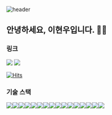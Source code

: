 ![header](https://capsule-render.vercel.app/api?type=waving&color=auto&height=300&section=header&text=Welcome%20&fontSize=90)

## 안녕하세요, 이현우입니다. 👋🏻

### 링크
<p style="text-aling:center">
  <img src="https://img.shields.io/badge/Devlog-0A0A0A?style=flat-squre&logo=dev.to&logoColor=white">
<img src="https://img.shields.io/badge/Instagram-E4405F?style=flat-squre&logo=Instagram&logoColor=white">
</p>

[![Hits](https://hits.seeyoufarm.com/api/count/incr/badge.svg?url=https%3A%2F%2Fgithub.com%2Fhyunwoomemo%2F&count_bg=%2379C83D&title_bg=%23555555&icon=&icon_color=%23E7E7E7&title=hits&edge_flat=false)](https://hits.seeyoufarm.com)

### 기술 스택
<div style="display:flex">
<img src="https://img.shields.io/badge/javascript-F7DF1E?style=flat-squre&logo=JavaScript&logoColor=black">
<img src="https://img.shields.io/badge/react-61DAFB?style=flat-squre&logo=React&logoColor=black">
<img src="https://img.shields.io/badge/nextjs-fff?style=flat-squre&logo=Next.js&logoColor=black">
<img src="https://img.shields.io/badge/redux-764ABC?style=flat-squre&logo=Redux&logoColor=black">
<img src="https://img.shields.io/badge/gatsby-663399?style=flat-squre&logo=Gatsby&logoColor=black">
<img src="https://img.shields.io/badge/html-E34F26?style=flat-squre&logo=HTML5&logoColor=black">
<img src="https://img.shields.io/badge/css-1572B6?style=flat-squre&logo=CSS3&logoColor=black">
<img src="https://img.shields.io/badge/nodejs-339933?style=flat-squre&logo=Node.js&logoColor=black">
  <img src="https://img.shields.io/badge/express-fff?style=flat-squre&logo=Express&logoColor=black">
  <img src="https://img.shields.io/badge/aws-232F3E?style=flat-squre&logo=Amazon AWS&logoColor=white">
  <img src="https://img.shields.io/badge/aws RDS-527FFF?style=flat-squre&logo=Amazon RDS&logoColor=black">
  <img src="https://img.shields.io/badge/aws EC2-FF9900?style=flat-squre&logo=Amazon EC2&logoColor=black">
  <img src="https://img.shields.io/badge/MySQL-4479A1?style=flat-squre&logo=MySQL&logoColor=white">
  <img src="https://img.shields.io/badge/GitHub-181717?style=flat-squre&logo=Github&logoColor=white">
  <img src="https://img.shields.io/badge/Notion-000?style=flat-squre&logo=Notion&logoColor=white">
  <img src="https://img.shields.io/badge/Ubuntu-E95428?style=flat-squre&logo=Ubuntu&logoColor=white">
</div>


<!--
**hyunwoomemo/hyunwoomemo** is a ✨ _special_ ✨ repository because its `README.md` (this file) appears on your GitHub profile.

Here are some ideas to get you started:

- 🔭 I’m currently working on ...
- 🌱 I’m currently learning ...
- 👯 I’m looking to collaborate on ...
- 🤔 I’m looking for help with ...
- 💬 Ask me about ...
- 📫 How to reach me: ...
- 😄 Pronouns: ...
- ⚡ Fun fact: ...
-->
